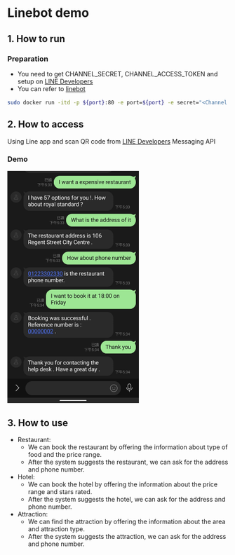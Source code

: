 # Linebot demo

## 1. How to run

### Preparation
* You need to get CHANNEL_SECRET, CHANNEL_ACCESS_TOKEN and setup on [LINE Developers](https://developers.line.biz)
* You can refer to [linebot](https://mllab.asuscomm.com:12960/s/e5OzBzhDn)

```bash
sudo docker run -itd -p ${port}:80 -e port=${port} -e secret="<Channel secret>" -e access="<Channel access token>" --name demo --shm-size 32G --privileged --gpus all chin0880ee/cgi:line
```

## 2. How to access
Using Line app and scan QR code from [LINE Developers](https://developers.line.biz) Messaging API

### Demo

<img src="./line.jpg" width="300">


## 3. How to use
* Restaurant:
  * We can book the restaurant by offering the information about type of food and the price range.
  * After the system suggests the restaurant, we can ask for the address and phone number.
* Hotel:
  * We can book the hotel by offering the information about the price range and stars rated.
  * After the system suggests the hotel, we can ask for the address and phone number.
* Attraction:
  * We can find the attraction by offering the information about the area and attraction type.
  * After the system suggests the attraction, we can ask for the address and phone number.
